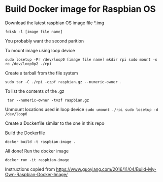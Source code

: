 # Build Docker image for Raspbian OS

Download the latest raspbian OS image file *.img

`fdisk -l [image file name]`

You probably want the second parition

To mount image using loop device

`sudo losetup -Pr /dev/loop0 [image file name]
mkdir rpi
sudo mount -o ro /dev/loop0p2 ./rpi`

Create a tarball from the file system

`sudo tar -C ./rpi -czpf raspbian.gz --numeric-owner .`

To list the contents of the .gz

` tar --numeric-owner -tvzf raspbian.gz`

Unmount locations used in loop device
`sudo umount ./rpi
sudo losetup -d /dev/loop0`

Create a Dockerfile similar to the one in this repo

Build the Dockerfile

`docker build -t raspbian-image .`

All done! Run the docker image

`docker run -it raspbian-image`

Instructions copied from https://www.guoyiang.com/2016/11/04/Build-My-Own-Raspbian-Docker-Image/

